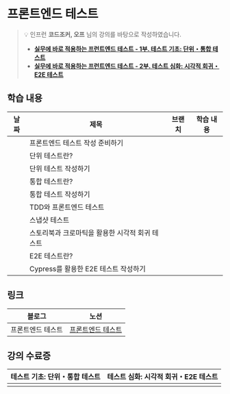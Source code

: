 # 프론트엔드 테스트

> 💡 인프런 **코드조커, 오프** 님의 강의를 바탕으로 작성하였습니다.
> - **[실무에 바로 적용하는 프런트엔드 테스트 - 1부. 테스트 기초: 단위・통합 테스트](https://inf.run/rVcLN)**
> - **[실무에 바로 적용하는 프런트엔드 테스트 - 2부. 테스트 심화: 시각적 회귀・E2E 테스트](https://inf.run/zwz4W)**

## 학습 내용
| 날짜 | 제목 | 브랜치 | 학습 내용 |
| --- | --- | --- | --- |
|  | 프론트엔드 테스트 작성 준비하기 |  | |
|  | 단위 테스트란? |  | |
|  | 단위 테스트 작성하기 |  | |
|  | 통합 테스트란? |  | |
|  | 통합 테스트 작성하기 |  | |
|  | TDD와 프론트엔드 테스트 |  | |
|  | 스냅샷 테스트 |  | |
|  | 스토리북과 크로마틱을 활용한 시각적 회귀 테스트 |  | |
|  | E2E 테스트란? |  | |
|  | Cypress를 활용한 E2E 테스트 작성하기 |  | |

## 링크
| 블로그 | 노션 |
| --- | --- | 
|프론트엔드 테스트| [프론트엔드 테스트](https://www.notion.so/c049989764d54ae3b5cde498a67151b4?pvs=4) |

## 강의 수료증
| 테스트 기초: 단위・통합 테스트 | 테스트 심화: 시각적 회귀・E2E 테스트 |
| --- | --- | 
|  |  |
